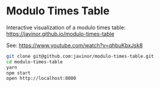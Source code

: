 # Modulo Times Table

Interactive visualization of a modulo times table: https://javinor.github.io/modulo-times-table

See: https://www.youtube.com/watch?v=qhbuKbxJsk8

```bash
git clone git@github.com:javinor/modulo-times-table.git
cd modulo-times-table
yarn
npm start
open http://localhost:8080
```
